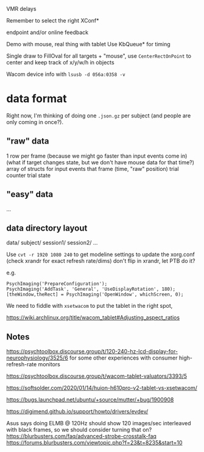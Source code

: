 VMR delays

Remember to select the right XConf*

endpoint and/or online feedback

Demo with mouse, real thing with tablet
Use KbQueue* for timing

Single draw to FillOval for all targets + "mouse", use `CenterRectOnPoint` to center and keep track of x/y/w/h in objects

Wacom device info with `lsusb -d 056a:0358 -v`

# data format

Right now, I'm thinking of doing one `.json.gz` per subject (and people are only coming in once?).

## "raw" data
1 row per frame (because we might go faster than input events come in) (what if target changes state, but we don't have mouse data for that time?)
array of structs for input events that frame (time, "raw" position)
trial counter
trial state

## "easy" data

...


## data directory layout

data/
  subject/
    session1/
    session2/
    ...


Use `cvt -r 1920 1080 240` to get modeline settings to update the xorg.conf (check xrandr for exact refresh rate/dims)
don't flip in xrandr, let PTB do it?

e.g.

```
PsychImaging('PrepareConfiguration');
PsychImaging('AddTask', 'General', 'UseDisplayRotation', 180);
[theWindow,theRect] = PsychImaging('OpenWindow', whichScreen, 0);
```

We need to fiddle with `xsetwacom` to put the tablet in the right spot,

https://wiki.archlinux.org/title/wacom_tablet#Adjusting_aspect_ratios

## Notes

https://psychtoolbox.discourse.group/t/120-240-hz-lcd-display-for-neurophysiology/3525/6 for some other experiences with consumer high-refresh-rate monitors

https://psychtoolbox.discourse.group/t/wacom-tablet-valuators/3393/5

https://softsolder.com/2020/01/14/huion-h610pro-v2-tablet-vs-xsetwacom/

https://bugs.launchpad.net/ubuntu/+source/mutter/+bug/1900908

https://digimend.github.io/support/howto/drivers/evdev/

Asus says doing ELMB @ 120Hz should show 120 images/sec interleaved with black frames, so we should
consider turning that on?
https://blurbusters.com/faq/advanced-strobe-crosstalk-faq
https://forums.blurbusters.com/viewtopic.php?f=23&t=8235&start=10
